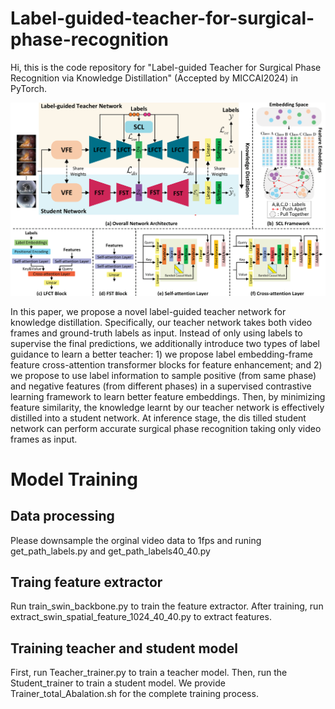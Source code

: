 # Label-guided-teacher-for-surgical-phase-recognition

Hi, this is the code repository for "Label-guided Teacher for Surgical Phase
Recognition via Knowledge Distillation" (Accepted by MICCAI2024) in PyTorch.

![avatar](https://github.com/guascy666/Label-guided-teacher-for-surgical-phase-recognition/blob/main/model.png)

In this paper, we propose a novel label-guided teacher network for knowledge
distillation. Specifically, our teacher network takes both video frames and
ground-truth labels as input. Instead of only using labels to supervise the
final predictions, we additionally introduce two types of label guidance
to learn a better teacher: 1) we propose label embedding-frame feature
cross-attention transformer blocks for feature enhancement; and 2) we
propose to use label information to sample positive (from same phase)
and negative features (from different phases) in a supervised contrastive
learning framework to learn better feature embeddings. Then, by minimizing feature similarity, the knowledge learnt by our teacher network
is effectively distilled into a student network. At inference stage, the dis
tilled student network can perform accurate surgical phase recognition
taking only video frames as input.

# Model Training
## Data processing
Please downsample the orginal video data to 1fps and runing get_path_labels.py and get_path_labels40_40.py
## Traing feature extractor
Run train_swin_backbone.py to train the feature extractor. After training, run extract_swin_spatial_feature_1024_40_40.py to extract features.

## Training teacher and student model
First, run Teacher_trainer.py to train a teacher model. Then, run the Student_trainer to train a student model. We provide Trainer_total_Abalation.sh for the complete training process.
